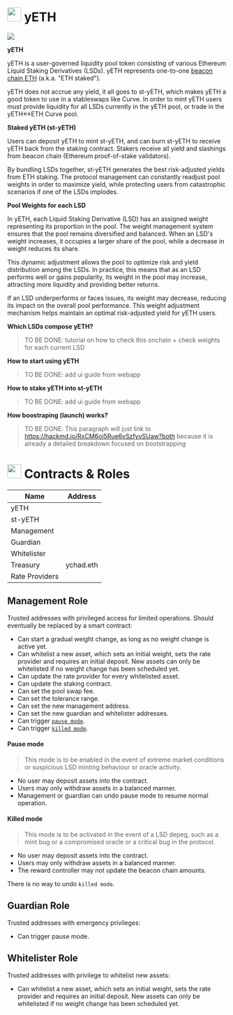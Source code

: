 # <img src="https://i.imgur.com/6xGCtx2.jpg" width="32" /> yETH

![](https://i.imgur.com/GHyjfXA.gif)

**yETH**

yETH is a user-governed liquidity pool token consisting of various Ethereum Liquid Staking Derivatives (LSDs). yETH represents one-to-one [beacon chain ETH](https://ethereum.org/en/upgrades/beacon-chain/) (a.k.a. "ETH staked").

yETH does not accrue any yield, it all goes to st-yETH, which makes yETH a good token to use in a stableswaps like Curve. In order to mint yETH users must provide liquidity for all LSDs currently in the yETH pool, or trade in the yETH<->ETH Curve pool.

**Staked yETH (st-yETH)**

Users can deposit yETH to mint st-yETH, and can burn st-yETH to receive yETH back from the staking contract. Stakers receive all yield and slashings from beacon chain (Ethereum proof-of-stake validators).

By bundling LSDs together, st-yETH generates the best risk-adjusted yields from ETH staking. The protocol management can constantly readjust pool weights in order to maximize yield, while protecting users from catastrophic scenarios if one of the LSDs implodes.

**Pool Weights for each LSD**

In yETH, each Liquid Staking Derivative (LSD) has an assigned weight representing its proportion in the pool. The weight management system ensures that the pool remains diversified and balanced. When an LSD's weight increases, it occupies a larger share of the pool, while a decrease in weight reduces its share.

This dynamic adjustment allows the pool to optimize risk and yield distribution among the LSDs. In practice, this means that as an LSD performs well or gains popularity, its weight in the pool may increase, attracting more liquidity and providing better returns.

If an LSD underperforms or faces issues, its weight may decrease, reducing its impact on the overall pool performance. This weight adjustment mechanism helps maintain an optimal risk-adjusted yield for yETH users.

**Which LSDs compose yETH?**

> TO BE DONE: tutorial on how to check this onchain + check weights for each current LSD

**How to start using yETH**

> TO BE DONE: add ui guide from webapp

**How to stake yETH into st-yETH**

> TO BE DONE:  add ui guide from webapp

**How boostraping (launch) works?**

> TO BE DONE: This paragraph will just link to https://hackmd.io/RxCM6oi5Rue6vSzfyvSUaw?both because it is already a detailed breakdown focused on bootstrapping

# <img src="https://i.imgur.com/6xGCtx2.jpg" width="32" /> Contracts & Roles

| Name                        | Address                             |
|-----------------------------|-------------------------------------|
| yETH                        |                                     |
| st-yETH                     |                                     |
| Management                  |                                     |
| Guardian                    |                                     |
| Whitelister                 |                                     |
| Treasury                    |     ychad.eth                       |
| Rate Providers              |                                     |

## Management Role

Trusted addresses with privileged access for limited operations. Should eventually be replaced by a smart contract:

- Can start a gradual weight change, as long as no weight change is active yet.
- Can whitelist a new asset, which sets an initial weight, sets the rate provider and requires an initial deposit. New assets can only be whitelisted if no weight change has been scheduled yet.
- Can update the rate provider for every whitelisted asset.
- Can update the staking contract.
- Can set the pool swap fee.
- Can set the tolerance range.
- Can set the new management address.
- Can set the new guardian and whitelister addresses.
- Can trigger [`pause mode`](pause-mode).
- Can trigger [`killed mode`](killed-mode).

#### Pause mode

> This mode is to be enabled in the event of extreme market conditions or suspicious LSD minting behaviour or oracle activity.

- No user may deposit assets into the contract.
- Users may only withdraw assets in a balanced manner.
- Management or guardian can undo pause mode to resume normal operation.

#### Killed mode

> This mode is to be activated in the event of a LSD depeg, such as a mint bug or a compromised oracle or a critical bug in the protocol.

- No user may deposit assets into the contract.
- Users may only withdraw assets in a balanced manner.
- The reward controller may not update the beacon chain amounts.

There is no way to undo `killed mode`.

## Guardian Role

Trusted addresses with emergency privileges:

- Can trigger pause mode.

## Whitelister Role

Trusted addresses with privilege to whitelist new assets:

- Can whitelist a new asset, which sets an initial weight, sets the rate provider and requires an initial deposit. New assets can only be whitelisted if no weight change has been scheduled yet.